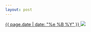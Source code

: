 ```yaml
---
layout: post
---
```


<p>
  <a href="/368">
    <time>{{ page.date | date: "%e %B %Y" }}</time>
    <img src="{{ site.assets_url }}/368.jpg">
  </a>
  
</p>
